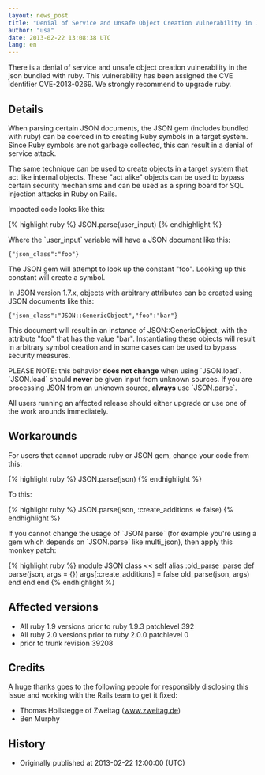 ```yaml
---
layout: news_post
title: "Denial of Service and Unsafe Object Creation Vulnerability in JSON (CVE-2013-0269)"
author: "usa"
date: 2013-02-22 13:08:38 UTC
lang: en
---
```


There is a denial of service and unsafe object creation vulnerability in
the json bundled with ruby. This vulnerability has been assigned the CVE
identifier CVE-2013-0269. We strongly recommend to upgrade ruby.

## Details

When parsing certain JSON documents, the JSON gem (includes bundled with
ruby) can be coerced in to creating Ruby symbols in a target system.
Since Ruby symbols are not garbage collected, this can result in a
denial of service attack.

The same technique can be used to create objects in a target system that
act like internal objects. These \"act alike\" objects can be used to
bypass certain security mechanisms and can be used as a spring board for
SQL injection attacks in Ruby on Rails.

Impacted code looks like this:

{% highlight ruby %}
JSON.parse(user_input)
{% endhighlight %}

Where the \`user\_input\` variable will have a JSON document like this:

    {"json_class":"foo"}

The JSON gem will attempt to look up the constant \"foo\". Looking up
this constant will create a symbol.

In JSON version 1.7.x, objects with arbitrary attributes can be created
using JSON documents like this:

    {"json_class":"JSON::GenericObject","foo":"bar"}

This document will result in an instance of JSON::GenericObject, with
the attribute \"foo\" that has the value \"bar\". Instantiating these
objects will result in arbitrary symbol creation and in some cases can
be used to bypass security measures.

PLEASE NOTE: this behavior **does not change** when using \`JSON.load\`.
\`JSON.load\` should **never** be given input from unknown sources. If
you are processing JSON from an unknown source, **always** use
\`JSON.parse\`.

All users running an affected release should either upgrade or use one
of the work arounds immediately.

## Workarounds

For users that cannot upgrade ruby or JSON gem, change your code from
this:

{% highlight ruby %}
JSON.parse(json)
{% endhighlight %}

To this:

{% highlight ruby %}
JSON.parse(json, :create_additions => false)
{% endhighlight %}

If you cannot change the usage of \`JSON.parse\` (for example you\'re
using a gem which depends on \`JSON.parse\` like multi\_json), then
apply this monkey patch:

{% highlight ruby %}
module JSON
  class << self
    alias :old_parse :parse
    def parse(json, args = {})
      args[:create_additions] = false
      old_parse(json, args)
    end
  end
end
{% endhighlight %}

## Affected versions

* All ruby 1.9 versions prior to ruby 1.9.3 patchlevel 392
* All ruby 2.0 versions prior to ruby 2.0.0 patchlevel 0
* prior to trunk revision 39208

## Credits

A huge thanks goes to the following people for responsibly disclosing
this issue and working with the Rails team to get it fixed:

* Thomas Hollstegge of Zweitag (www.zweitag.de)
* Ben Murphy

## History

* Originally published at 2013-02-22 12:00:00 (UTC)

